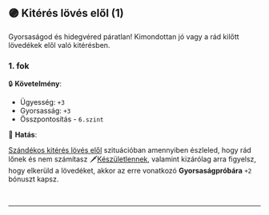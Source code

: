 ## 🟣 Kitérés lövés elől (1)

Gyorsaságod és hidegvéred páratlan! Kimondottan jó vagy a rád kilőtt lövedékek elől való kitérésben.
### 1. fok

🔒 **Követelmény**:
- Ügyesség: `+3`
- Gyorsasság: `+3`
- Összpontosítás - `6.szint`

🌟 **Hatás**:

[Szándékos kitérés lövés elől](../073_tavharc_taktikak.md#sz%C3%A1nd%C3%A9kos-kit%C3%A9r%C3%A9s-l%C3%B6v%C3%A9s-el%C5%91l) szituációban amennyiben észleled, hogy rád lőnek és nem számítasz 🗡️[Készületlennek](../065_01_harci_helyzetek.md#készületlenség), valamint kizárólag arra figyelsz, hogy elkerüld a lövedéket, akkor az erre vonatkozó **Gyorsaságpróbára** `+2` bónuszt kapsz.

<br />

---
